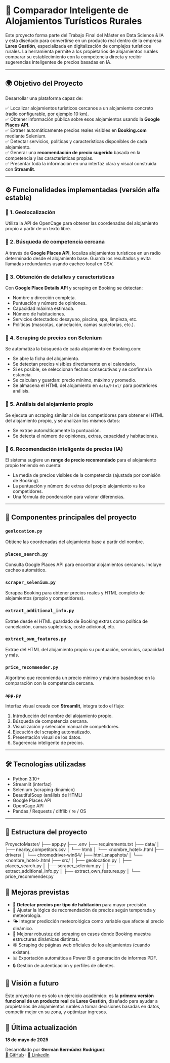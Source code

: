 # 🏡 Comparador Inteligente de Alojamientos Turísticos Rurales

Este proyecto forma parte del Trabajo Final del Máster en Data Science & IA y está diseñado para convertirse en un producto real dentro de la empresa **Lares Gestión**, especializada en digitalización de complejos turísticos rurales. La herramienta permite a los propietarios de alojamientos rurales comparar su establecimiento con la competencia directa y recibir sugerencias inteligentes de precios basadas en IA.

---

## 🌍 Objetivo del Proyecto

Desarrollar una plataforma capaz de:

✅ Localizar alojamientos turísticos cercanos a un alojamiento concreto (radio configurable, por ejemplo 10 km).  
✅ Obtener información pública sobre esos alojamientos usando la **Google Places API**.  
✅ Extraer automáticamente precios reales visibles en **Booking.com** mediante Selenium.  
✅ Detectar servicios, políticas y características disponibles de cada alojamiento.  
✅ Generar una **recomendación de precio sugerido** basada en la competencia y las características propias.  
✅ Presentar toda la información en una interfaz clara y visual construida con **Streamlit**.

---

## ⚙️ Funcionalidades implementadas (versión alfa estable)

### 🔹 1. Geolocalización
Utiliza la API de OpenCage para obtener las coordenadas del alojamiento propio a partir de un texto libre.

### 🔹 2. Búsqueda de competencia cercana
A través de **Google Places API**, localiza alojamientos turísticos en un radio determinado desde el alojamiento base. Guarda los resultados y evita llamadas redundantes usando cacheo local en CSV.

### 🔹 3. Obtención de detalles y características
Con **Google Place Details API** y scraping en Booking se detectan:

- Nombre y dirección completa.
- Puntuación y número de opiniones.
- Capacidad máxima estimada.
- Número de habitaciones.
- Servicios detectados: desayuno, piscina, spa, limpieza, etc.
- Políticas (mascotas, cancelación, camas supletorias, etc.).

### 🔹 4. Scraping de precios con Selenium
Se automatiza la búsqueda de cada alojamiento en Booking.com:

- Se abre la ficha del alojamiento.
- Se detectan precios visibles directamente en el calendario.
- Si es posible, se seleccionan fechas consecutivas y se confirma la estancia.
- Se calculan y guardan: precio mínimo, máximo y promedio.
- Se almacena el HTML del alojamiento en `data/html/` para posteriores análisis.

### 🔹 5. Análisis del alojamiento propio
Se ejecuta un scraping similar al de los competidores para obtener el HTML del alojamiento propio, y se analizan los mismos datos:

- Se extrae automáticamente la puntuación.
- Se detecta el número de opiniones, extras, capacidad y habitaciones.

### 🔹 6. Recomendación inteligente de precios (IA)
El sistema sugiere un **rango de precio recomendado** para el alojamiento propio teniendo en cuenta:

- La media de precios visibles de la competencia (ajustada por comisión de Booking).
- La puntuación y número de extras del propio alojamiento vs los competidores.
- Una fórmula de ponderación para valorar diferencias.

---

## 📌 Componentes principales del proyecto

### `geolocation.py`
Obtiene las coordenadas del alojamiento base a partir del nombre.

### `places_search.py`
Consulta Google Places API para encontrar alojamientos cercanos. Incluye cacheo automático.

### `scraper_selenium.py`
Scrapea Booking para obtener precios reales y HTML completo de alojamientos (propio y competidores).

### `extract_additional_info.py`
Extrae desde el HTML guardado de Booking extras como política de cancelación, camas supletorias, coste adicional, etc.

### `extract_own_features.py`
Extrae del HTML del alojamiento propio su puntuación, servicios, capacidad y más.

### `price_recommender.py`
Algoritmo que recomienda un precio mínimo y máximo basándose en la comparación con la competencia cercana.

### `app.py`
Interfaz visual creada con **Streamlit**, integra todo el flujo:

1. Introducción del nombre del alojamiento propio.
2. Búsqueda de competencia cercana.
3. Visualización y selección manual de competidores.
4. Ejecución del scraping automatizado.
5. Presentación visual de los datos.
6. Sugerencia inteligente de precios.

---

## 🛠 Tecnologías utilizadas

- Python 3.10+
- Streamlit (interfaz)
- Selenium (scraping dinámico)
- BeautifulSoup (análisis de HTML)
- Google Places API
- OpenCage API
- Pandas / Requests / difflib / re / OS

---

## 📁 Estructura del proyecto

ProyectoMaster/
├── app.py
├── .env
├── requirements.txt
├── data/
│ ├── nearby_competitors.csv
│ └── html/
│ └── <nombre_hotel>.html
├── drivers/
│ └── chromedriver-win64/
├── html_snapshots/
│ └── <nombre_hotel>.html
├── src/
│ ├── geolocation.py
│ ├── places_search.py
│ ├── scraper_selenium.py
│ ├── extract_additional_info.py
│ ├── extract_own_features.py
│ └── price_recommender.py

## 🚧 Mejoras previstas

- 🎯 **Detectar precios por tipo de habitación** para mayor precisión.
- 🧠 Ajustar la lógica de recomendación de precios según temporada y meteorología.
- 🌤️ Integrar predicción meteorológica como variable que afecte al precio dinámico.
- 🔎 Mejorar robustez del scraping en casos donde Booking muestra estructuras dinámicas distintas.
- 🕸️ Scraping de páginas web oficiales de los alojamientos (cuando existan).
- 📊 Exportación automática a Power BI o generación de informes PDF.
- 🔒 Gestión de autenticación y perfiles de clientes.

## 🚀 Visión a futuro

Este proyecto no es solo un ejercicio académico: es la **primera versión funcional de un producto real** de **Lares Gestión**, diseñado para ayudar a propietarios de alojamientos rurales a tomar decisiones basadas en datos, competir mejor en su zona, y optimizar ingresos.

## 📅 Última actualización

**18 de mayo de 2025**

Desarrollado por **Germán Bermúdez Rodríguez**  
[🔗 GitHub](https://github.com/GermanBermudezRod) · [🔗 LinkedIn](https://www.linkedin.com/in/german-bermudez-rodriguez/)

